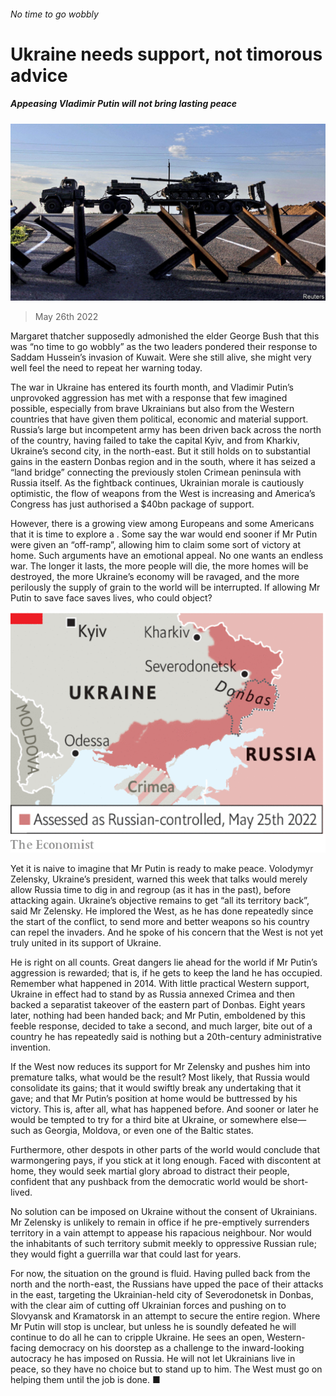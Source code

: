 ###### No time to go wobbly

# Ukraine needs support, not timorous advice 

##### Appeasing Vladimir Putin will not bring lasting peace 

![image](images/20220528_LDP504.jpg) 

> May 26th 2022 

Margaret thatcher supposedly admonished the elder George Bush that this was “no time to go wobbly” as the two leaders pondered their response to Saddam Hussein’s invasion of Kuwait. Were she still alive, she might very well feel the need to repeat her warning today. 

The war in Ukraine has entered its fourth month, and Vladimir Putin’s unprovoked aggression has met with a response that few imagined possible, especially from brave Ukrainians but also from the Western countries that have given them political, economic and material support. Russia’s large but incompetent army has been driven back across the north of the country, having failed to take the capital Kyiv, and from Kharkiv, Ukraine’s second city, in the north-east. But it still holds on to substantial gains in the eastern Donbas region and in the south, where it has seized a “land bridge” connecting the previously stolen Crimean peninsula with Russia itself. As the fightback continues, Ukrainian morale is cautiously optimistic, the flow of weapons from the West is increasing and America’s Congress has just authorised a $40bn package of support. 

However, there is a growing view among Europeans and some Americans that it is time to explore a . Some say the war would end sooner if Mr Putin were given an “off-ramp”, allowing him to claim some sort of victory at home. Such arguments have an emotional appeal. No one wants an endless war. The longer it lasts, the more people will die, the more homes will be destroyed, the more Ukraine’s economy will be ravaged, and the more perilously the supply of grain to the world will be interrupted. If allowing Mr Putin to save face saves lives, who could object?

![image](images/20220528_LDM918.png) 


Yet it is naive to imagine that Mr Putin is ready to make peace. Volodymyr Zelensky, Ukraine’s president, warned this week that talks would merely allow Russia time to dig in and regroup (as it has in the past), before attacking again. Ukraine’s objective remains to get “all its territory back”, said Mr Zelensky. He implored the West, as he has done repeatedly since the start of the conflict, to send more and better weapons so his country can repel the invaders. And he spoke of his concern that the West is not yet truly united in its support of Ukraine.

He is right on all counts. Great dangers lie ahead for the world if Mr Putin’s aggression is rewarded; that is, if he gets to keep the land he has occupied. Remember what happened in 2014. With little practical Western support, Ukraine in effect had to stand by as Russia annexed Crimea and then backed a separatist takeover of the eastern part of Donbas. Eight years later, nothing had been handed back; and Mr Putin, emboldened by this feeble response, decided to take a second, and much larger, bite out of a country he has repeatedly said is nothing but a 20th-century administrative invention.

If the West now reduces its support for Mr Zelensky and pushes him into premature talks, what would be the result? Most likely, that Russia would consolidate its gains; that it would swiftly break any undertaking that it gave; and that Mr Putin’s position at home would be buttressed by his victory. This is, after all, what has happened before. And sooner or later he would be tempted to try for a third bite at Ukraine, or somewhere else—such as Georgia, Moldova, or even one of the Baltic states. 

Furthermore, other despots in other parts of the world would conclude that warmongering pays, if you stick at it long enough. Faced with discontent at home, they would seek martial glory abroad to distract their people, confident that any pushback from the democratic world would be short-lived. 

No solution can be imposed on Ukraine without the consent of Ukrainians. Mr Zelensky is unlikely to remain in office if he pre-emptively surrenders territory in a vain attempt to appease his rapacious neighbour. Nor would the inhabitants of such territory submit meekly to oppressive Russian rule; they would fight a guerrilla war that could last for years. 

For now, the situation on the ground is fluid. Having pulled back from the north and the north-east, the Russians have upped the pace of their attacks in the east, targeting the Ukrainian-held city of Severodonetsk in Donbas, with the clear aim of cutting off Ukrainian forces and pushing on to Slovyansk and Kramatorsk in an attempt to secure the entire region. Where Mr Putin will stop is unclear, but unless he is soundly defeated he will continue to do all he can to cripple Ukraine. He sees an open, Western-facing democracy on his doorstep as a challenge to the inward-looking autocracy he has imposed on Russia. He will not let Ukrainians live in peace, so they have no choice but to stand up to him. The West must go on helping them until the job is done. ■


